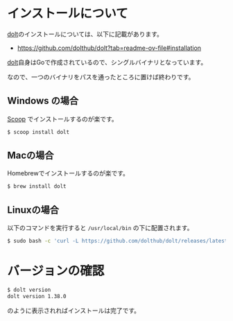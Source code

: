 # インストールについて

[dolt](https://github.com/dolthub/dolt)のインストールについては、以下に記載があります。

- https://github.com/dolthub/dolt?tab=readme-ov-file#installation

[dolt](https://github.com/dolthub/dolt)自身はGoで作成されているので、シングルバイナリとなっています。

なので、一つのバイナリをパスを通ったところに置けば終わりです。

## Windows の場合

[Scoop](https://scoop.sh/) でインストールするのが楽です。

```sh
$ scoop install dolt
```

## Macの場合

Homebrewでインストールするのが楽です。

```sh
$ brew install dolt
```

## Linuxの場合

以下のコマンドを実行すると ```/usr/local/bin``` の下に配置されます。

```sh
$ sudo bash -c 'curl -L https://github.com/dolthub/dolt/releases/latest/download/install.sh | bash'
```

# バージョンの確認

```sh
$ dolt version
dolt version 1.38.0
```

のように表示されればインストールは完了です。
